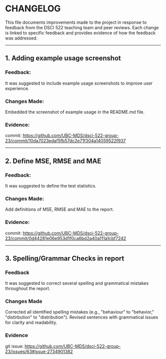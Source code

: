 # CHANGELOG

This file documents improvements made to the project in response to feedback from the DSCI 522 teaching team and peer reviews. 
Each change is linked to specific feedback and provides evidence of how the feedback was addressed.

---
## 1. Adding example usage screenshot
### Feedback:
It was suggested to include example usage screenshots to improve user experience.

### Changes Made:
Embedded the screenshot of example usage in the README.md file.
### Evidence:
commit: https://github.com/UBC-MDS/dsci-522-group-23/commit/10da7023edaf5fb57dc2e71f304a14059522f937

---
## 2. Define MSE, RMSE and MAE
### Feedback:
It was suggested to define the test statistics.
### Changes Made:
Add definitions of MSE, RMSE and MAE to the report.
### Evidence:
commit: https://github.com/UBC-MDS/dsci-522-group-23/commit/0d44281e06e953d1f0ca6bd2a40a111a1cbf7242

___
## 3. Spelling/Grammar Checks in report
### Feedback 
It was suggested to correct several spelling and grammatical mistakes throughout the report.
### Changes Made
Corrected all identified spelling mistakes (e.g., "behaviour" to "behavior," "distirbution" to "distribution").
Revised sentences with grammatical issues for clarity and readability.
### Evidence
git issue: https://github.com/UBC-MDS/dsci-522-group-23/issues/63#issue-2734901382
